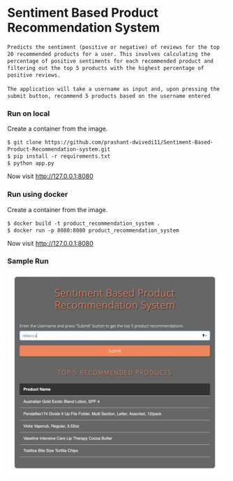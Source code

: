 # Sentiment Based Product Recommendation System
```
Predicts the sentiment (positive or negative) of reviews for the top 20 recommended products for a user. This involves calculating the percentage of positive sentiments for each recommended product and filtering out the top 5 products with the highest percentage of positive reviews.

The application will take a username as input and, upon pressing the submit button, recommend 5 products based on the username entered
```

### Run on local
Create a container from the image.
```
$ git clone https://github.com/prashant-dwivedi11/Sentiment-Based-Product-Recommendation-system.git
$ pip install -r requirements.txt
$ python app.py
```

Now visit http://127.0.0.1:8080

### Run using docker
Create a container from the image.
```
$ docker build -t product_recommendation_system .
$ docker run -p 8080:8080 product_recommendation_system
```

Now visit http://127.0.0.1:8080

### Sample Run

![Alt text](sample.png)
